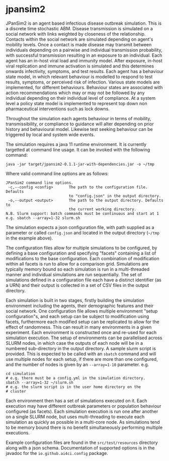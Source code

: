 # jpansim2

JPanSim2 is an agent based infectious disease outbreak simulation. This is a 
discrete time stochastic ABM. Disease transmission is simulated on a social
network with links weighted by closeness of the relationship. Contacts within
the social network are simulated depending on agent's mobility levels.
Once a contact is made disease may transmit between individuals depending on a 
pairwise and individual transmission probability, with successful transmission
resulting in an exposure to an individual. Each agent has an in-host viral load
and immunity model. After exposure, in-host viral replication and immune activation
is simulated and this determines onwards infectivity, symptoms, and test results.
Each agent has a behaviour state model, in which relevant behaviour is modelled
to respond to test results, symptoms, or perceived risk of infection. Various state
models are implemented, for different behaviours. Behaviour states are associated
with action recommendations which may or may not be followed by any individual 
depending on their individual level of compliance. At a system level a policy 
state model is implemented to represent top down non pharmaceutical interventions
such as lock downs.

Throughout the simulation each agents behaviour in terms of mobility, transmissibility,
or compliance to guidance will alter depending on prior history and behavioural 
model. Likewise test seeking behaviour can be triggered by local and system wide 
events. 

The simulation requires a java 11 runtime environment. It is currently targetted
at command line usage. It can be invoked with the following command:

```
java -jar target/jpansim2-0.1.1-jar-with-dependencies.jar -o ~/tmp
```

Where valid command line options are as follows:

```
JPanSim2 command line options.
 -c,--config <config>       The path to the configuration file. Defaults
                            to "config.json" in the output directory.
 -o,--output <output>       The path to the output directory. Defaults to
                            the current working directory.
N.B. Slurm support: batch commands must be continuous and start at 1
e.g. sbatch --array=1-32 slurm.sh
```

The simulation expects a json configuration file, with path supplied as a parameter or
called `config.json` and located in the output directory (`~/tmp` in the
 example above). 

The configuration files allow for multiple simulations to be configured, by 
defining a base configuration and specifying "facets" containing a list
of modifications to the base configuration. Each combination of modification
within all facets is run to allow for a comparison grid. Simulations are 
typically memory bound so each simulation is run in a multi-threaded manner and 
individual simulations are run sequentially. The set of simulations defined in 
a configuration file each have a distinct identifier (as a URN) and their output
is collected in a set of CSV files in the output directory.

Each simulation is built in two stages, firstly building the simulation environment
including the agents, their demographic features and their social network. One configuration
file allows multiple environment "setup configuration"s, and each setup can be
subject to modification using facets, furthermore each modified setup can be
replicated to allow for the effect of randomness. This can result in many 
environments in a given experiment. Each environment is constructed once and re-used
for each simulation execution. The setup of environments can be parallelised 
across SLURM nodes, in which case the outputs of each node will be in a numbered
sub-directory in the output directory. A sample slurm script is provided. This 
is expected to be called with an `sbatch` command and will use multiple nodes 
for each setup, if there are more than one configured, and the number of nodes
is given by an `--array=1-10` parameter. e.g.

```
cd simulation
# e.g. there must be a config.yml in the simulation directory.
sbatch --array=1-32 ~/slurm.sh
# e.g. the slurm script is in the user home directory on the 
# cluster
```

Each environment then has a set of simulations executed on it. Each execution
may have different outbreak parameters or population behaviour configured (as
facets). Each simulation execution is run one after another on a single SLURM 
node, but uses multi-threading to execute each simulation as quickly as possible
in a multi-core node. As simulations tend to be memory bound there is no benefit 
simultaneously performing multiple executions.

Example configuration files are found in the `src/test/resources` directory
along with a json schema. Documentation of supported options is in the javadoc for the 
`io.github.ai4ci.config` package.
